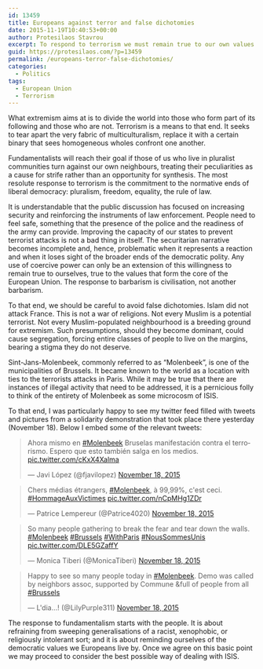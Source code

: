 ```yaml
---
id: 13459
title: Europeans against terror and false dichotomies
date: 2015-11-19T10:40:53+00:00
author: Protesilaos Stavrou
excerpt: To respond to terrorism we must remain true to our own values and avoid sweeping generalisations that stigmatise entire groups of people.
guid: https://protesilaos.com/?p=13459
permalink: /europeans-terror-false-dichotomies/
categories:
  - Politics
tags:
  - European Union
  - Terrorism
---
```

What extremism aims at is to divide the world into those who form part of its following and those who are not. Terrorism is a means to that end. It seeks to tear apart the very fabric of multiculturalism, replace it with a certain binary that sees homogeneous wholes confront one another.

Fundamentalists will reach their goal if those of us who live in pluralist communities turn against our own neighbours, treating their peculiarities as a cause for strife rather than an opportunity for synthesis. The most resolute response to terrorism is the commitment to the normative ends of liberal democracy: pluralism, freedom, equality, the rule of law.

It is understandable that the public discussion has focused on increasing security and reinforcing the instruments of law enforcement. People need to feel safe, something that the presence of the police and the readiness of the army can provide. Improving the capacity of our states to prevent terrorist attacks is not a bad thing in itself. The securitarian narrative becomes incomplete and, hence, problematic when it represents a reaction and when it loses sight of the broader ends of the democratic polity. Any use of coercive power can only be an extension of this willingness to remain true to ourselves, true to the values that form the core of the European Union. The response to barbarism is civilisation, not another barbarism.

To that end, we should be careful to avoid false dichotomies. Islam did not attack France. This is not a war of religions. Not every Muslim is a potential terrorist. Not every Muslim-populated neighbourhood is a breeding ground for extremism. Such presumptions, should they become dominant, could cause segregation, forcing entire classes of people to live on the margins, bearing a stigma they do not deserve.

Sint-Jans-Molenbeek, commonly referred to as &#8220;Molenbeek&#8221;, is one of the municipalities of Brussels. It became known to the world as a location with ties to the terrorists attacks in Paris. While it may be true that there are instances of illegal activity that need to be addressed, it is a pernicious folly to think of the entirety of Molenbeek as some microcosm of ISIS.

To that end, I was particularly happy to see my twitter feed filled with tweets and pictures from a solidarity demonstration that took place there yesterday (November 18). Below I embed some of the relevant tweets:

<blockquote class="twitter-tweet" width="550">
  <p lang="es" dir="ltr">
    Ahora mismo en <a href="https://twitter.com/hashtag/Molenbeek?src=hash">#Molenbeek</a> Bruselas manifestación contra el terrorismo. Espero que esto también salga en los medios. <a href="https://t.co/cKxX4Xalma">pic.twitter.com/cKxX4Xalma</a>
  </p>
  
  <p>
    &mdash; Javi López (@fjavilopez) <a href="https://twitter.com/fjavilopez/status/667016294735200257">November 18, 2015</a>
  </p>
</blockquote>



<blockquote class="twitter-tweet" width="550">
  <p lang="fr" dir="ltr">
    Chers médias étrangers, <a href="https://twitter.com/hashtag/Molenbeek?src=hash">#Molenbeek</a>, à 99,99%, c'est ceci. <a href="https://twitter.com/hashtag/HommageAuxVictimes?src=hash">#HommageAuxVictimes</a> <a href="https://t.co/nCpMHg1ZDr">pic.twitter.com/nCpMHg1ZDr</a>
  </p>
  
  <p>
    &mdash; Patrice Lempereur (@Patrice4020) <a href="https://twitter.com/Patrice4020/status/667013817243709440">November 18, 2015</a>
  </p>
</blockquote>



<blockquote class="twitter-tweet" width="550">
  <p lang="en" dir="ltr">
    So many people gathering to break the fear and tear down the walls. <a href="https://twitter.com/hashtag/Molenbeek?src=hash">#Molenbeek</a> <a href="https://twitter.com/hashtag/Brussels?src=hash">#Brussels</a> <a href="https://twitter.com/hashtag/WithParis?src=hash">#WithParis</a> <a href="https://twitter.com/hashtag/NousSommesUnis?src=hash">#NousSommesUnis</a> <a href="https://t.co/DLE5GZaffY">pic.twitter.com/DLE5GZaffY</a>
  </p>
  
  <p>
    &mdash; Monica Tiberi (@MonicaTiberi) <a href="https://twitter.com/MonicaTiberi/status/667021275374747648">November 18, 2015</a>
  </p>
</blockquote>



<blockquote class="twitter-tweet" width="550">
  <p lang="en" dir="ltr">
    Happy to see so many people today in <a href="https://twitter.com/hashtag/Molenbeek?src=hash">#Molenbeek</a>. Demo was called by neighbors assoc, supported by Commune &full of people from all <a href="https://twitter.com/hashtag/Brussels?src=hash">#Brussels</a>
  </p>
  
  <p>
    &mdash; L'dia&#8230;! (@LilyPurple311) <a href="https://twitter.com/LilyPurple311/status/667039345199718401">November 18, 2015</a>
  </p>
</blockquote>



The response to fundamentalism starts with the people. It is about refraining from sweeping generalisations of a racist, xenophobic, or religiously intolerant sort; and it is about reminding ourselves of the democratic values we Europeans live by. Once we agree on this basic point we may proceed to consider the best possible way of dealing with ISIS.